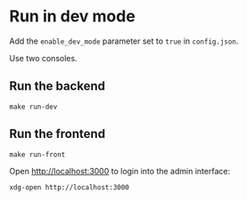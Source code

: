 # Run in dev mode

Add the `enable_dev_mode` parameter set to `true` in `config.json`.

Use two consoles.

## Run the backend

    make run-dev

## Run the frontend

    make run-front

Open <http://localhost:3000> to login into the admin interface:

    xdg-open http://localhost:3000
